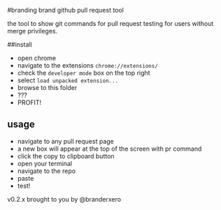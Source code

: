 #branding brand github pull request tool

the tool to show git commands for pull request testing for users without merge privileges.

##install

- open chrome
- navigate to the extensions `chrome://extensions/`
- check the `developer mode` box on the top right
- select `load unpacked extension...`
- browse to this folder
- ???
- PROFIT!

## usage
- navigate to any pull request page
- a new box will appear at the top of the screen with pr command
- click the copy to clipboard button
- open your terminal
- navigate to the repo
- paste
- test!

v0.2.x brought to you by @branderxero